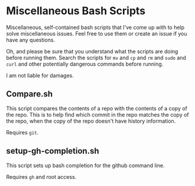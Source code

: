 # Miscellaneous Bash Scripts

Miscellaneous, self-contained bash scripts that I've come up with to help solve miscellaneous issues. Feel free to use them or create an issue if you have any questions.

Oh, and please be sure that you understand what the scripts are doing before running them.
Search the scripts for `mv` and `cp` and `rm` and `sudo` and `curl` and other potentially dangerous
commands before running.

I am not liable for damages.

## Compare.sh

This script compares the contents of a repo with the contents of a copy of the repo. This
is to help find which commit in the repo matches the copy of the repo, when the copy of
the repo doesn't have history information.

Requires `git`.

## setup-gh-completion.sh

This script sets up bash completion for the github command line.

Requires `gh` and root access.

